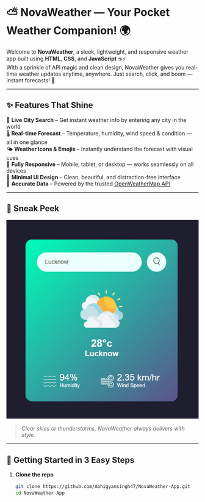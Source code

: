 # ⛅️ NovaWeather — Your Pocket Weather Companion! 🌍

Welcome to **NovaWeather**, a sleek, lightweight, and responsive weather app built using **HTML**, **CSS**, and **JavaScript** ☕️⚡  
With a sprinkle of API magic and clean design, NovaWeather gives you real-time weather updates anytime, anywhere. Just search, click, and boom — instant forecasts! 🌈

---

## ✨ Features That Shine

🔎 **Live City Search** – Get instant weather info by entering any city in the world  
🌡️ **Real-time Forecast** – Temperature, humidity, wind speed & condition — all in one glance  
🌤️ **Weather Icons & Emojis** – Instantly understand the forecast with visual cues  
📱 **Fully Responsive** – Mobile, tablet, or desktop — works seamlessly on all devices  
🎨 **Minimal UI Design** – Clean, beautiful, and distraction-free interface  
🧪 **Accurate Data** – Powered by the trusted [OpenWeatherMap API](https://openweathermap.org/api)  

---

## 📸 Sneak Peek  
![Weather App](images/weather.png)


> *Clear skies or thunderstorms, NovaWeather always delivers with style.*

---

## 🚀 Getting Started in 3 Easy Steps

1. **Clone the repo**
   ```bash
   git clone https://github.com/Abhigyansingh47/NovaWeather-App.git
   cd NovaWeather-App
